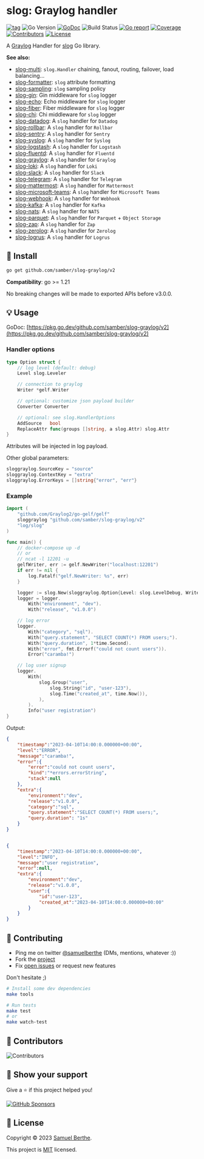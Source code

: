 
# slog: Graylog handler

[![tag](https://img.shields.io/github/tag/samber/slog-graylog.svg)](https://github.com/samber/slog-graylog/releases)
![Go Version](https://img.shields.io/badge/Go-%3E%3D%201.21-%23007d9c)
[![GoDoc](https://godoc.org/github.com/samber/slog-graylog?status.svg)](https://pkg.go.dev/github.com/samber/slog-graylog)
![Build Status](https://github.com/samber/slog-graylog/actions/workflows/test.yml/badge.svg)
[![Go report](https://goreportcard.com/badge/github.com/samber/slog-graylog)](https://goreportcard.com/report/github.com/samber/slog-graylog)
[![Coverage](https://img.shields.io/codecov/c/github/samber/slog-graylog)](https://codecov.io/gh/samber/slog-graylog)
[![Contributors](https://img.shields.io/github/contributors/samber/slog-graylog)](https://github.com/samber/slog-graylog/graphs/contributors)
[![License](https://img.shields.io/github/license/samber/slog-graylog)](./LICENSE)

A [Graylog](https://www.graylog.org/) Handler for [slog](https://pkg.go.dev/log/slog) Go library.

**See also:**

- [slog-multi](https://github.com/samber/slog-multi): `slog.Handler` chaining, fanout, routing, failover, load balancing...
- [slog-formatter](https://github.com/samber/slog-formatter): `slog` attribute formatting
- [slog-sampling](https://github.com/samber/slog-sampling): `slog` sampling policy
- [slog-gin](https://github.com/samber/slog-gin): Gin middleware for `slog` logger
- [slog-echo](https://github.com/samber/slog-echo): Echo middleware for `slog` logger
- [slog-fiber](https://github.com/samber/slog-fiber): Fiber middleware for `slog` logger
- [slog-chi](https://github.com/samber/slog-chi): Chi middleware for `slog` logger
- [slog-datadog](https://github.com/samber/slog-datadog): A `slog` handler for `Datadog`
- [slog-rollbar](https://github.com/samber/slog-rollbar): A `slog` handler for `Rollbar`
- [slog-sentry](https://github.com/samber/slog-sentry): A `slog` handler for `Sentry`
- [slog-syslog](https://github.com/samber/slog-syslog): A `slog` handler for `Syslog`
- [slog-logstash](https://github.com/samber/slog-logstash): A `slog` handler for `Logstash`
- [slog-fluentd](https://github.com/samber/slog-fluentd): A `slog` handler for `Fluentd`
- [slog-graylog](https://github.com/samber/slog-graylog): A `slog` handler for `Graylog`
- [slog-loki](https://github.com/samber/slog-loki): A `slog` handler for `Loki`
- [slog-slack](https://github.com/samber/slog-slack): A `slog` handler for `Slack`
- [slog-telegram](https://github.com/samber/slog-telegram): A `slog` handler for `Telegram`
- [slog-mattermost](https://github.com/samber/slog-mattermost): A `slog` handler for `Mattermost`
- [slog-microsoft-teams](https://github.com/samber/slog-microsoft-teams): A `slog` handler for `Microsoft Teams`
- [slog-webhook](https://github.com/samber/slog-webhook): A `slog` handler for `Webhook`
- [slog-kafka](https://github.com/samber/slog-kafka): A `slog` handler for `Kafka`
- [slog-nats](https://github.com/samber/slog-nats): A `slog` handler for `NATS`
- [slog-parquet](https://github.com/samber/slog-parquet): A `slog` handler for `Parquet` + `Object Storage`
- [slog-zap](https://github.com/samber/slog-zap): A `slog` handler for `Zap`
- [slog-zerolog](https://github.com/samber/slog-zerolog): A `slog` handler for `Zerolog`
- [slog-logrus](https://github.com/samber/slog-logrus): A `slog` handler for `Logrus`

## 🚀 Install

```sh
go get github.com/samber/slog-graylog/v2
```

**Compatibility**: go >= 1.21

No breaking changes will be made to exported APIs before v3.0.0.

## 💡 Usage

GoDoc: [https://pkg.go.dev/github.com/samber/slog-graylog/v2](https://pkg.go.dev/github.com/samber/slog-graylog/v2)

### Handler options

```go
type Option struct {
    // log level (default: debug)
    Level slog.Leveler

    // connection to graylog
    Writer *gelf.Writer

    // optional: customize json payload builder
    Converter Converter

    // optional: see slog.HandlerOptions
    AddSource   bool
    ReplaceAttr func(groups []string, a slog.Attr) slog.Attr
}
```

Attributes will be injected in log payload.

Other global parameters:

```go
sloggraylog.SourceKey = "source"
sloggraylog.ContextKey = "extra"
sloggraylog.ErrorKeys = []string{"error", "err"}
```

### Example

```go
import (
    "github.com/Graylog2/go-gelf/gelf"
    sloggraylog "github.com/samber/slog-graylog/v2"
    "log/slog"
)

func main() {
    // docker-compose up -d
    // or
    // ncat -l 12201 -u
    gelfWriter, err := gelf.NewWriter("localhost:12201")
    if err != nil {
        log.Fatalf("gelf.NewWriter: %s", err)
    }

    logger := slog.New(sloggraylog.Option{Level: slog.LevelDebug, Writer: gelfWriter}.NewGraylogHandler())
    logger = logger.
        With("environment", "dev").
        With("release", "v1.0.0")

    // log error
    logger.
        With("category", "sql").
        With("query.statement", "SELECT COUNT(*) FROM users;").
        With("query.duration", 1*time.Second).
        With("error", fmt.Errorf("could not count users")).
        Error("caramba!")

    // log user signup
    logger.
        With(
            slog.Group("user",
                slog.String("id", "user-123"),
                slog.Time("created_at", time.Now()),
            ),
        ).
        Info("user registration")
}
```

Output:

```json
{
    "timestamp":"2023-04-10T14:00:0.000000+00:00",
    "level":"ERROR",
    "message":"caramba!",
    "error":{
        "error":"could not count users",
        "kind":"*errors.errorString",
        "stack":null
    },
    "extra":{
        "environment":"dev",
        "release":"v1.0.0",
        "category":"sql",
        "query.statement":"SELECT COUNT(*) FROM users;",
        "query.duration": "1s"
    }
}


{
    "timestamp":"2023-04-10T14:00:0.000000+00:00",
    "level":"INFO",
    "message":"user registration",
    "error":null,
    "extra":{
        "environment":"dev",
        "release":"v1.0.0",
        "user":{
            "id":"user-123",
            "created_at":"2023-04-10T14:00:0.000000+00:00"
        }
    }
}
```

## 🤝 Contributing

- Ping me on twitter [@samuelberthe](https://twitter.com/samuelberthe) (DMs, mentions, whatever :))
- Fork the [project](https://github.com/samber/slog-graylog)
- Fix [open issues](https://github.com/samber/slog-graylog/issues) or request new features

Don't hesitate ;)

```bash
# Install some dev dependencies
make tools

# Run tests
make test
# or
make watch-test
```

## 👤 Contributors

![Contributors](https://contrib.rocks/image?repo=samber/slog-graylog)

## 💫 Show your support

Give a ⭐️ if this project helped you!

[![GitHub Sponsors](https://img.shields.io/github/sponsors/samber?style=for-the-badge)](https://github.com/sponsors/samber)

## 📝 License

Copyright © 2023 [Samuel Berthe](https://github.com/samber).

This project is [MIT](./LICENSE) licensed.

